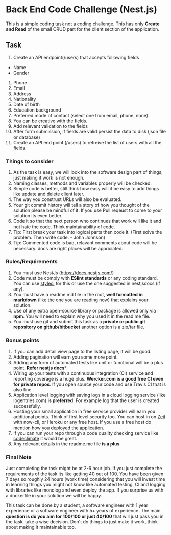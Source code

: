 # Back End Code Challenge (Nest.js)

This is a simple coding task not a coding challenge. This has only **Create and Read** of the small CRUD part for the 
client section of the application.

## Task
1. Create an API endpoint(/users) that accepts following fields
 - Name
 - Gender
  1. Phone 
  1. Email 
  1. Address
  1. Nationality
  1. Date of birth
  1. Education background 
  1. Preferred mode of contact (select one from email, phone, none)
1. You can be creative with the fields.
1. Add relevant validation to the fields
1. After form submission, if fields are valid persist the data to disk (json file or database)
1. Create an API end point (/users) to retreive the list of users with all the fields.

### Things to consider

1. As the task is easy, we will look into the software design part of things, just making it work is not enough.
1. Naming classes, methods and variables properly will be checked.
1. Simple code is better, still think how easy will it be easy to add things like update and delete client later.
1. The way you construst URLs will also be evaluated.
1. Your git commit history will tell a story of how you thought of the solution please be mindful of it. If you use Pull reqeust to come to your solution its even better.
1. Code it so that the next person who continues that work will like it and not hate the code. Think maintainability of code.
1. Tip: First break your task into logical parts then code it. (First solve the problem. Then write code. - John Johnson)
1. Tip: Commented code is bad, relavant comments about code will be necessary. docs are right places will be appriciated.

### Rules/Requirements

1. You  must use NestJs (https://docs.nestjs.com/)
1. Code must be comply with **ESlint standards** or any coding standard. You can use [styleci](https://styleci.io/) for this or use the one suggested in nestjsdocs (if any).
1. You must have a readme.md file in the root, **well formatted in markdown** (like the one you are reading now) that explains your solution.
1. Use of any extra open-source library or package is allowed only via **npm**. You will need to explain why you used it in the read me file.
1. You must use git and submit this task as a **private or public git repository on github/bitbucket** another option is a zip/tar file.

### Bonus points

1. If you can add detail view page to the listing page, it will be good.
1. Adding pagination will earn you some more point.
1. Adding any form of automated tests like unit or functional will be a plus point. **Refer nestjs docs***
1. Wiring up your tests with a continuous integration (CI) service and reporting coverage is a huge plus. **Wercker.com is a good free CI even for private repos**. If you open source your code and use Travis CI that is also fine.
1. Application level logging with saving logs in a cloud logging service (like logentries.com) **is preferred**. For example log that the user is created successfully.
1. Hosting your small application in free service provider will earn you additional points. Think of first level security too. You can host in on [Zeit](https://zeit.co/) with now-cli, or Heroku or any free host. If you use a free host do mention how you deployed the application. 
1. If you can run your repo through a code quality checking service like [codeclimate](https://codeclimate.com/) it would be great. 
1. Any relevant details in the readme.me file **is a plus**.

### Final Note 

Just completing the task might be at 2-6 hour job. If you just complete the requirements of the task its like getting 40 out of 100. You have been given 7 days so roughly 24 hours (work time) considering that you will invest time in learning things you might not know like automated testing, CI and logging with libraries like monolog and even deploy the app. If you surprise us with a dockerfile in your solution we will be happy.

This task can be done by a student, a software engineer with 1 year experience or a software engineer with 5+ years of experience. The main **question is do you aim for 100/100 or just 40/100** that will just pass you in the task, take a wise decision. Don't do things to just make it work, think about making it maintainable too.

